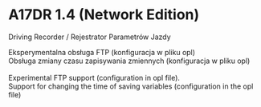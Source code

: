 # A17DR 1.4 (Network Edition)
 Driving Recorder / Rejestrator Parametrów Jazdy

Eksperymentalna obsługa FTP (konfiguracja w pliku opl)
<br>
Obsługa zmiany czasu zapisywania zmiennych (konfiguracja w pliku opl)<br>
<br>
Experimental FTP support (configuration in opl file).<br>
Support for changing the time of saving variables (configuration in the opl file)
